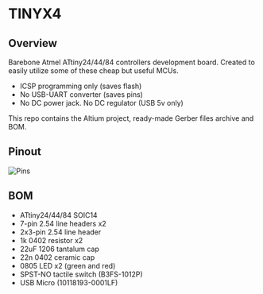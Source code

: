 # TINYX4
## Overview
Barebone Atmel ATtiny24/44/84 controllers development board. Created to easily utilize some of these cheap but useful MCUs.
- ICSP programming only (saves flash)
- No USB-UART converter (saves pins)
- No DC power jack. No DC regulator (USB 5v only)

This repo contains the Altium project, ready-made Gerber files archive and BOM.

## Pinout
![Pins](https://github.com/user-attachments/assets/d0714504-7834-45cc-92b5-6065b339aef1)

## BOM
- ATtiny24/44/84 SOIC14
- 7-pin 2.54 line headers x2
- 2x3-pin 2.54 line header
- 1k 0402 resistor x2
- 22uF 1206 tantalum cap
- 22n 0402 ceramic cap
- 0805 LED x2 (green and red)
- SPST-NO tactile switch (B3FS-1012P)
- USB Micro (10118193-0001LF)
